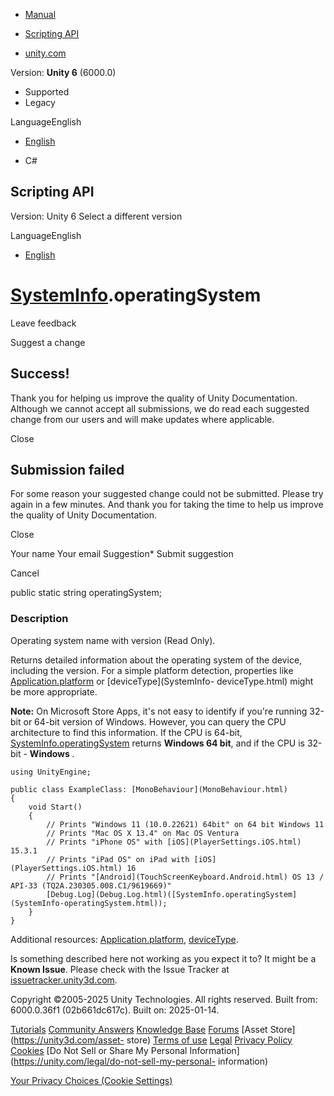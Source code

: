 [ ]()

  * [Manual](../Manual/index.html)
  * [Scripting API](../ScriptReference/index.html)

  * [unity.com](https://unity.com/)

Version: **Unity 6** (6000.0)

  * Supported
  * Legacy

LanguageEnglish

  * [English]()

  * C#

[ ](https://docs.unity3d.com)

## Scripting API

Version: Unity 6 Select a different version

LanguageEnglish

  * [English]()

#  [SystemInfo](SystemInfo.html).operatingSystem

Leave feedback

Suggest a change

## Success!

Thank you for helping us improve the quality of Unity Documentation. Although
we cannot accept all submissions, we do read each suggested change from our
users and will make updates where applicable.

Close

## Submission failed

For some reason your suggested change could not be submitted. Please <a>try
again</a> in a few minutes. And thank you for taking the time to help us
improve the quality of Unity Documentation.

Close

Your name Your email Suggestion* Submit suggestion

Cancel

[ ]()

public static string operatingSystem;

### Description

Operating system name with version (Read Only).

Returns detailed information about the operating system of the device,
including the version. For a simple platform detection, properties like
[Application.platform](Application-platform.html) or [deviceType](SystemInfo-
deviceType.html) might be more appropriate.  
  
**Note:** On Microsoft Store Apps, it's not easy to identify if you're running
32-bit or 64-bit version of Windows. However, you can query the CPU
architecture to find this information. If the CPU is 64-bit,
[SystemInfo.operatingSystem](SystemInfo-operatingSystem.html) returns
**Windows <version> 64 bit**, and if the CPU is 32-bit - **Windows
<version>**.

    
    
    using UnityEngine;  
      
    public class ExampleClass: [MonoBehaviour](MonoBehaviour.html)
    {
        void Start()
        {
            // Prints "Windows 11 (10.0.22621) 64bit" on 64 bit Windows 11
            // Prints "Mac OS X 13.4" on Mac OS Ventura
            // Prints "iPhone OS" with [iOS](PlayerSettings.iOS.html) 15.3.1
            // Prints "iPad OS" on iPad with [iOS](PlayerSettings.iOS.html) 16
            // Prints "[Android](TouchScreenKeyboard.Android.html) OS 13 / API-33 (TQ2A.230305.008.C1/9619669)"
            [Debug.Log](Debug.Log.html)([SystemInfo.operatingSystem](SystemInfo-operatingSystem.html));
        }
    }
    

Additional resources: [Application.platform](Application-platform.html),
[deviceType](SystemInfo-deviceType.html).

Is something described here not working as you expect it to? It might be a
**Known Issue**. Please check with the Issue Tracker at
[issuetracker.unity3d.com](https://issuetracker.unity3d.com).

Copyright ©2005-2025 Unity Technologies. All rights reserved. Built from:
6000.0.36f1 (02b661dc617c). Built on: 2025-01-14.

[Tutorials](https://unity3d.com/learn) [Community
Answers](https://answers.unity3d.com) [Knowledge
Base](https://support.unity3d.com/hc/en-us)
[Forums](https://forum.unity3d.com) [Asset Store](https://unity3d.com/asset-
store) [Terms of use](https://docs.unity3d.com/Manual/TermsOfUse.html)
[Legal](https://unity.com/legal) [Privacy
Policy](https://unity.com/legal/privacy-policy)
[Cookies](https://unity.com/legal/cookie-policy) [Do Not Sell or Share My
Personal Information](https://unity.com/legal/do-not-sell-my-personal-
information)

[Your Privacy Choices (Cookie Settings)](javascript:void\(0\);)

